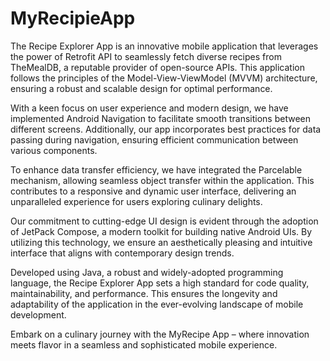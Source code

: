 # MyRecipieApp

The Recipe Explorer App is an innovative mobile application that leverages the power of Retrofit API to seamlessly fetch diverse recipes from TheMealDB, a reputable provider of open-source APIs. This application follows the principles of the Model-View-ViewModel (MVVM) architecture, ensuring a robust and scalable design for optimal performance.

With a keen focus on user experience and modern design, we have implemented Android Navigation to facilitate smooth transitions between different screens. Additionally, our app incorporates best practices for data passing during navigation, ensuring efficient communication between various components.

To enhance data transfer efficiency, we have integrated the Parcelable mechanism, allowing seamless object transfer within the application. This contributes to a responsive and dynamic user interface, delivering an unparalleled experience for users exploring culinary delights.

Our commitment to cutting-edge UI design is evident through the adoption of JetPack Compose, a modern toolkit for building native Android UIs. By utilizing this technology, we ensure an aesthetically pleasing and intuitive interface that aligns with contemporary design trends.

Developed using Java, a robust and widely-adopted programming language, the Recipe Explorer App sets a high standard for code quality, maintainability, and performance. This ensures the longevity and adaptability of the application in the ever-evolving landscape of mobile development.

Embark on a culinary journey with the MyRecipe App – where innovation meets flavor in a seamless and sophisticated mobile experience.

